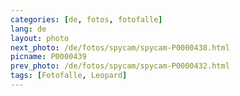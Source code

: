 ```yaml
---
categories: [de, fotos, fotofalle]
lang: de
layout: photo
next_photo: /de/fotos/spycam/spycam-P0000438.html
picname: P0000439
prev_photo: /de/fotos/spycam/spycam-P0000432.html
tags: [Fotofalle, Leopard]
---
```

